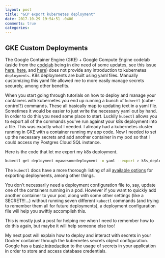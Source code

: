 ```yaml
---
layout: post
title: "GCP export kubernetes deployment"
date: 2017-10-29 19:54:51 -0400
comments: true
categories: 
---
```


## GKE Custom Deployments

The Google Container Engine (GKE) + Google Compute Engine codelab (aside from the [codelab](https://codelabs.developers.google.com/codelabs/cloud-compute-kubernetes/index.html?index=..%2F..%2Findex#0) being in dire need of some updates, see this issue [here,](https://github.com/googlecodelabs/feedback/issues/243) [here,](https://github.com/googlecodelabs/feedback/issues/250) and [here](https://github.com/googlecodelabs/feedback/issues/274)) does not provide any introduction to kubernetes `deployments`. K8s deployments are built using yaml files. Manually customizing this yaml file allowed me to more easily manage secrets securely, among other benefits.

<!--more-->

When you start going through tutorials on how to deploy and manage your containers with kubernetes you end up running a bunch of `kubectl` (cube-control?) commands. These all basically map to updating text in a yaml file. Sometimes it would be easier to just write the necessary yaml out by hand. In order to do this you need some place to start. Luckily `kubectl` allows you to export all of the commands you've run against your k8s deployment into a file. This was exactly what I needed. I already had a kubernetes cluster running in GKE with a container running my app code. Now I needed to set up the necessary secrets and add another container in my pod so that I could access my Postgres Cloud SQL instance.

Here is the code that let me export my k8s deployment.

```bash
kubectl get deployment myawesomedeployment -o yaml --export > k8s_deployment_config.yaml
```

The `kubectl` docs have a more thorough listing of all [available options](https://kubernetes.io/docs/user-guide/kubectl/v1.8/#get) for exporting deployments, among other things.

You don't necessarily need a deployment configuration file to, say, update one of the containers running in a pod. However if you want to quickly add another container to your pod, along with some other settings (like a SECRET!!!...) without running seven different `kubectl` commands (and trying to remember them all for future deployments), a deployment configuration file will help you swiftly accomplish this.


This is mostly just a post for helping me when I need to remember how to do this again, but maybe it will help someone else too!

My next post will explain how to deploy and interact with secrets in your Docker container through the kubernetes secrets object configuration. Google has a [basic introduction](https://cloud.google.com/sql/docs/postgres/connect-container-engine#5_create_your_secrets) to the usage of secrets in your application in order to store and access database credentials.